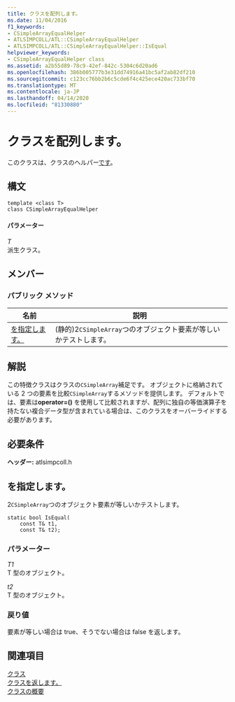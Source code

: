 ```yaml
---
title: クラスを配列します。
ms.date: 11/04/2016
f1_keywords:
- CSimpleArrayEqualHelper
- ATLSIMPCOLL/ATL::CSimpleArrayEqualHelper
- ATLSIMPCOLL/ATL::CSimpleArrayEqualHelper::IsEqual
helpviewer_keywords:
- CSimpleArrayEqualHelper class
ms.assetid: a2b55d89-78c9-42ef-842c-5304c6d20ad6
ms.openlocfilehash: 386b005777b3e31dd74916a41bc5af2ab82df210
ms.sourcegitcommit: c123cc76bb2b6c5cde6f4c425ece420ac733bf70
ms.translationtype: MT
ms.contentlocale: ja-JP
ms.lasthandoff: 04/14/2020
ms.locfileid: "81330880"
---
```

# <a name="csimplearrayequalhelper-class"></a>クラスを配列します。

このクラスは、クラスのヘルパー[です](../../atl/reference/csimplearray-class.md)。

## <a name="syntax"></a>構文

```
template <class T>
class CSimpleArrayEqualHelper
```

#### <a name="parameters"></a>パラメーター

*T*<br/>
派生クラス。

## <a name="members"></a>メンバー

### <a name="public-methods"></a>パブリック メソッド

|名前|説明|
|----------|-----------------|
|[を指定します。](#isequal)|(静的)2`CSimpleArray`つのオブジェクト要素が等しいかテストします。|

## <a name="remarks"></a>解説

この特徴クラスはクラスの`CSimpleArray`補足です。 オブジェクトに格納されている 2 つの要素を比較`CSimpleArray`するメソッドを提供します。 デフォルトでは、要素は**operator=()** を使用して比較されますが、配列に独自の等価演算子を持たない複合データ型が含まれている場合は、このクラスをオーバーライドする必要があります。

## <a name="requirements"></a>必要条件

**ヘッダー:** atlsimpcoll.h

## <a name="csimplearrayequalhelperisequal"></a><a name="isequal"></a>を指定します。

2`CSimpleArray`つのオブジェクト要素が等しいかテストします。

```
static bool IsEqual(
    const T& t1,
    const T& t2);
```

### <a name="parameters"></a>パラメーター

*T1*<br/>
T 型のオブジェクト。

*t2*<br/>
T 型のオブジェクト。

### <a name="return-value"></a>戻り値

要素が等しい場合は true、そうでない場合は false を返します。

## <a name="see-also"></a>関連項目

[クラス](../../atl/reference/csimplearray-class.md)<br/>
[クラスを返します。](../../atl/reference/csimplearrayequalhelperfalse-class.md)<br/>
[クラスの概要](../../atl/atl-class-overview.md)
